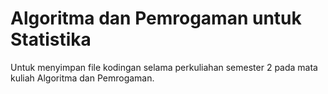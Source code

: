 ﻿# Algoritma dan Pemrogaman untuk Statistika
Untuk menyimpan file kodingan selama perkuliahan semester 2 pada mata kuliah Algoritma dan Pemrogaman.
